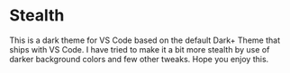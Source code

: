 # Stealth

This is a dark theme for VS Code based on the default Dark+ Theme that ships with VS Code. I have tried to make it a bit more stealth by use of darker background colors and few other tweaks. Hope you enjoy this.
